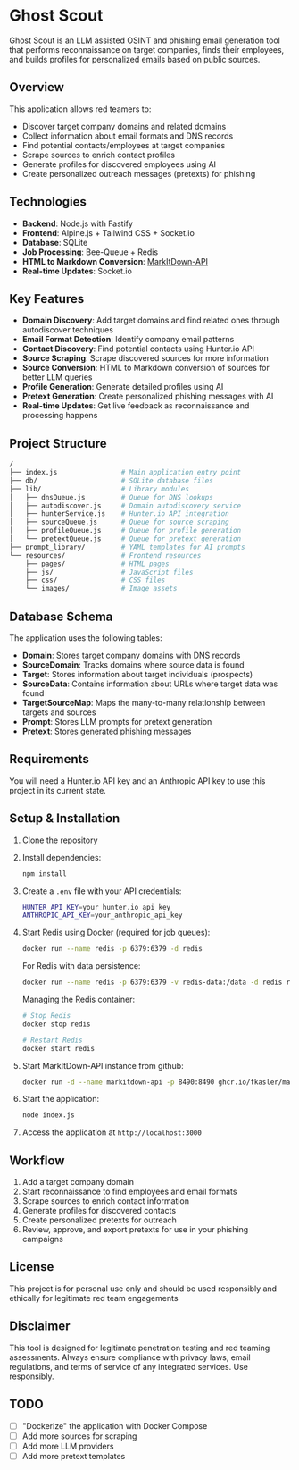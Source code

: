 # Ghost Scout

Ghost Scout is an LLM assisted OSINT and phishing email generation tool that performs reconnaissance on target companies, finds their employees, and builds profiles for personalized emails based on public sources.

## Overview

This application allows red teamers to:

- Discover target company domains and related domains
- Collect information about email formats and DNS records
- Find potential contacts/employees at target companies
- Scrape sources to enrich contact profiles
- Generate profiles for discovered employees using AI
- Create personalized outreach messages (pretexts) for phishing

## Technologies

- **Backend**: Node.js with Fastify
- **Frontend**: Alpine.js + Tailwind CSS + Socket.io
- **Database**: SQLite
- **Job Processing**: Bee-Queue + Redis
- **HTML to Markdown Conversion**: [MarkItDown-API](https://github.com/fkasler/markitdown-api)
- **Real-time Updates**: Socket.io

## Key Features

- **Domain Discovery**: Add target domains and find related ones through autodiscover techniques
- **Email Format Detection**: Identify company email patterns
- **Contact Discovery**: Find potential contacts using Hunter.io API
- **Source Scraping**: Scrape discovered sources for more information
- **Source Conversion**: HTML to Markdown conversion of sources for better LLM queries
- **Profile Generation**: Generate detailed profiles using AI
- **Pretext Generation**: Create personalized phishing messages with AI
- **Real-time Updates**: Get live feedback as reconnaissance and processing happens

## Project Structure

```bash
/
├── index.js                # Main application entry point
├── db/                     # SQLite database files
├── lib/                    # Library modules
│   ├── dnsQueue.js         # Queue for DNS lookups
│   ├── autodiscover.js     # Domain autodiscovery service
│   ├── hunterService.js    # Hunter.io API integration
│   ├── sourceQueue.js      # Queue for source scraping
│   ├── profileQueue.js     # Queue for profile generation
│   └── pretextQueue.js     # Queue for pretext generation
├── prompt_library/         # YAML templates for AI prompts
└── resources/              # Frontend resources
    ├── pages/              # HTML pages
    ├── js/                 # JavaScript files
    ├── css/                # CSS files
    └── images/             # Image assets
```

## Database Schema

The application uses the following tables:

- **Domain**: Stores target company domains with DNS records
- **SourceDomain**: Tracks domains where source data is found
- **Target**: Stores information about target individuals (prospects)
- **SourceData**: Contains information about URLs where target data was found
- **TargetSourceMap**: Maps the many-to-many relationship between targets and sources
- **Prompt**: Stores LLM prompts for pretext generation
- **Pretext**: Stores generated phishing messages

## Requirements

You will need a Hunter.io API key and an Anthropic API key to use this project in its current state.

## Setup & Installation

1. Clone the repository
2. Install dependencies:

   ```bash
   npm install
   ```

3. Create a `.env` file with your API credentials:

   ```bash
   HUNTER_API_KEY=your_hunter.io_api_key
   ANTHROPIC_API_KEY=your_anthropic_api_key 
   ```

4. Start Redis using Docker (required for job queues):

   ```bash
   docker run --name redis -p 6379:6379 -d redis
   ```

   For Redis with data persistence:

   ```bash
   docker run --name redis -p 6379:6379 -v redis-data:/data -d redis redis-server --appendonly yes
   ```

   Managing the Redis container:

   ```bash
   # Stop Redis
   docker stop redis
   
   # Restart Redis
   docker start redis
   ```

5. Start MarkItDown-API instance from github:

   ```bash
   docker run -d --name markitdown-api -p 8490:8490 ghcr.io/fkasler/markitdown-api:sha-ee4fcafe2cf2f17fbbff77cc7f1b1c81a7c370d2
   ```

6. Start the application:

   ```bash
   node index.js
   ```

7. Access the application at `http://localhost:3000`

## Workflow

1. Add a target company domain
2. Start reconnaissance to find employees and email formats
3. Scrape sources to enrich contact information
4. Generate profiles for discovered contacts
5. Create personalized pretexts for outreach
6. Review, approve, and export pretexts for use in your phishing campaigns

## License

This project is for personal use only and should be used responsibly and ethically for legitimate red team engagements

## Disclaimer

This tool is designed for legitimate penetration testing and red teaming assessments. Always ensure compliance with privacy laws, email regulations, and terms of service of any integrated services. Use responsibly.

## TODO

- [ ] "Dockerize" the application with Docker Compose
- [ ] Add more sources for scraping
- [ ] Add more LLM providers
- [ ] Add more pretext templates

